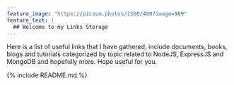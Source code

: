 ```yaml
---
feature_image: "https://picsum.photos/1300/400?image=989"
feature_text: |
  ## Welcome to my Links Storage
---
```


Here is a list of useful links that I have gathered, include documents, books, blogs and tutorials categorized by topic related to NodeJS, ExpressJS and MongoDB and hopefully more. Hope useful for you.

{% include README.md %}

